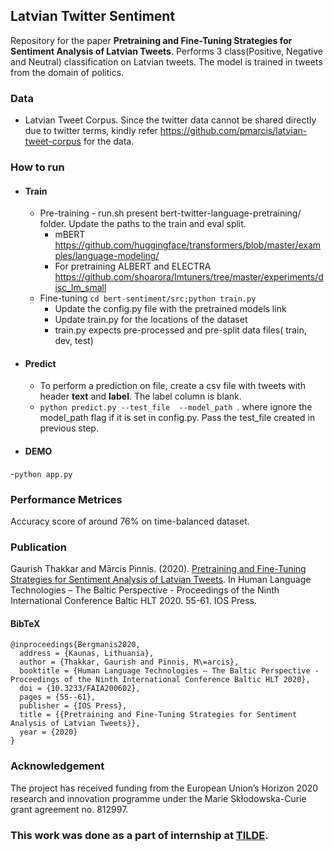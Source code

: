 ## Latvian Twitter Sentiment
Repository for the paper **Pretraining and Fine-Tuning Strategies for Sentiment Analysis of Latvian Tweets**.
Performs 3 class(Positive, Negative and Neutral) classification on Latvian tweets. The model is trained in tweets from the domain of politics.

### Data
- Latvian Tweet Corpus. Since the twitter data cannot be shared directly due to twitter terms, kindly refer https://github.com/pmarcis/latvian-tweet-corpus for the data.

### How to run
- #### Train
  - Pre-training - run.sh present bert-twitter-language-pretraining/ folder. Update the paths to the train and eval split.
    - mBERT https://github.com/huggingface/transformers/blob/master/examples/language-modeling/
    - For pretraining ALBERT and ELECTRA https://github.com/shoarora/lmtuners/tree/master/experiments/disc_lm_small
  - Fine-tuning  `cd bert-sentiment/src;python train.py` 
    - Update the config.py file with the pretrained models link 
    - Update train.py for the locations of the dataset
    - train.py expects pre-processed and pre-split data files( train, dev, test)
- #### Predict
  - To perform a prediction on file, create a csv file with tweets with header **text** and  **label**. The label column is blank.
  - `python predict.py --test_file  --model_path `. where ignore the model_path flag if it is set in config.py. Pass the test_file created in previous step.

- #### DEMO
 -`python app.py`

### Performance Metrices
Accuracy score of around 76% on time-balanced dataset.

### Publication
Gaurish Thakkar and  Mārcis Pinnis. (2020). [Pretraining and Fine-Tuning Strategies for Sentiment Analysis of Latvian Tweets](http://ebooks.iospress.nl/volumearticle/55523). In Human Language Technologies – The Baltic Perspective - Proceedings of the Ninth International Conference Baltic HLT 2020. 55-61. IOS Press.

#### BibTeX
```
@inproceedings{Bergmanis2020,
  address = {Kaunas, Lithuania},
  author = {Thakkar, Gaurish and Pinnis, M\=arcis},
  booktitle = {Human Language Technologies – The Baltic Perspective - Proceedings of the Ninth International Conference Baltic HLT 2020},
  doi = {10.3233/FAIA200602},
  pages = {55--61},
  publisher = {IOS Press},
  title = {{Pretraining and Fine-Tuning Strategies for Sentiment Analysis of Latvian Tweets}},
  year = {2020}
}
```

### Acknowledgement
The project has received funding from the European Union’s Horizon 2020 research and innovation programme under the Marie Skłodowska-Curie grant agreement no. 812997.

### This work was done as a part of internship at [TILDE](www.tilde.com).
